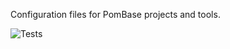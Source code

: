 Configuration files for PomBase projects and tools.

![Tests](https://github.com/pombase/pombase-config/workflows/Tests/badge.svg)
